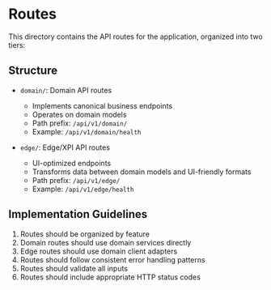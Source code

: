 # Routes

This directory contains the API routes for the application, organized into two tiers:

## Structure

- `domain/`: Domain API routes
  - Implements canonical business endpoints
  - Operates on domain models
  - Path prefix: `/api/v1/domain/`
  - Example: `/api/v1/domain/health`

- `edge/`: Edge/XPI API routes
  - UI-optimized endpoints
  - Transforms data between domain models and UI-friendly formats
  - Path prefix: `/api/v1/edge/`
  - Example: `/api/v1/edge/health`

## Implementation Guidelines

1. Routes should be organized by feature
2. Domain routes should use domain services directly
3. Edge routes should use domain client adapters
4. Routes should follow consistent error handling patterns
5. Routes should validate all inputs
6. Routes should include appropriate HTTP status codes

